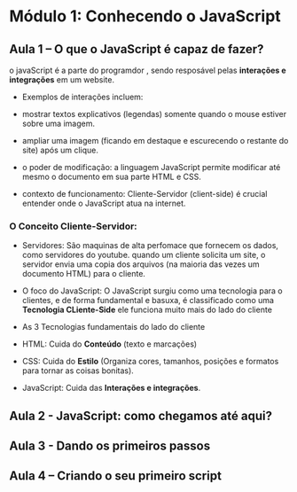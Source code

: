 # Módulo 1: Conhecendo o JavaScript

## Aula 1 – O que o JavaScript é capaz de fazer?

o javaScript é a parte do programdor , sendo resposável pelas **interações e integrações** em um website.

- Exemplos de interações incluem:

- mostrar textos explicativos (legendas) somente quando o mouse estiver sobre uma imagem.
- ampliar uma imagem (ficando em destaque e escurecendo o restante do site) após um clique.

- o poder de modificação: a linguagem JavaScript permite modificar até mesmo o documento em sua parte HTML e CSS.

- contexto de funcionamento: Cliente-Servidor (client-side) é crucial entender onde o JavaScript atua na internet.

### O Conceito Cliente-Servidor:

- Servidores: São maquinas de alta perfomace que fornecem os dados, como servidores do youtube.
  quando um cliente solicita um site, o servidor envia uma copia dos arquivos (na maioria  das vezes um documento HTML) para o cliente.

- O foco do JavaScript:
O JavaScript surgiu como uma tecnologia  para o clientes, e de forma fundamental e basuxa, é classificado como uma **Tecnologia CLiente-Side** 
 ele funciona muito mais do lado do cliente

- As 3 Tecnologias fundamentais do lado do cliente

- HTML: Cuida do **Conteúdo** (texto e marcações)
- CSS: Cuida do **Estilo** (Organiza cores, tamanhos, posições e formatos para tornar as coisas bonitas).
- JavaScript: Cuida das **Interações e integrações**.

## Aula 2 - JavaScript: como chegamos até aqui? 

## Aula 3 - Dando os primeiros passos

## Aula 4 – Criando o seu primeiro script
